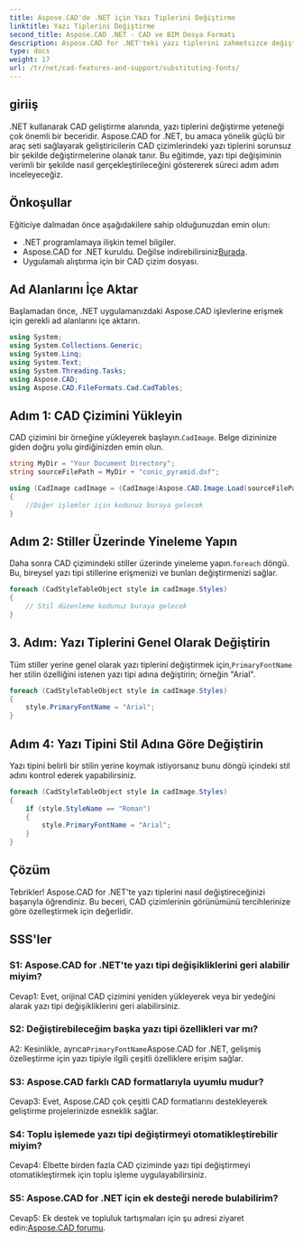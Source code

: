 ```yaml
---
title: Aspose.CAD'de .NET için Yazı Tiplerini Değiştirme
linktitle: Yazı Tiplerini Değiştirme
second_title: Aspose.CAD .NET - CAD ve BIM Dosya Formatı
description: Aspose.CAD for .NET'teki yazı tiplerini zahmetsizce değiştirmeyi öğrenin. CAD çizimlerinizde verimli yazı tipi özelleştirmesi için adım adım kılavuzumuzu izleyin.
type: docs
weight: 17
url: /tr/net/cad-features-and-support/substituting-fonts/
---
```

## giriiş

.NET kullanarak CAD geliştirme alanında, yazı tiplerini değiştirme yeteneği çok önemli bir beceridir. Aspose.CAD for .NET, bu amaca yönelik güçlü bir araç seti sağlayarak geliştiricilerin CAD çizimlerindeki yazı tiplerini sorunsuz bir şekilde değiştirmelerine olanak tanır. Bu eğitimde, yazı tipi değişiminin verimli bir şekilde nasıl gerçekleştirileceğini göstererek süreci adım adım inceleyeceğiz.

## Önkoşullar

Eğiticiye dalmadan önce aşağıdakilere sahip olduğunuzdan emin olun:

- .NET programlamaya ilişkin temel bilgiler.
-  Aspose.CAD for .NET kuruldu. Değilse indirebilirsiniz[Burada](https://releases.aspose.com/cad/net/).
- Uygulamalı alıştırma için bir CAD çizim dosyası.

## Ad Alanlarını İçe Aktar

Başlamadan önce, .NET uygulamanızdaki Aspose.CAD işlevlerine erişmek için gerekli ad alanlarını içe aktarın.

```csharp
using System;
using System.Collections.Generic;
using System.Linq;
using System.Text;
using System.Threading.Tasks;
using Aspose.CAD;
using Aspose.CAD.FileFormats.Cad.CadTables;
```

## Adım 1: CAD Çizimini Yükleyin

 CAD çizimini bir örneğine yükleyerek başlayın.`CadImage`. Belge dizininize giden doğru yolu girdiğinizden emin olun.

```csharp
string MyDir = "Your Document Directory";
string sourceFilePath = MyDir + "conic_pyramid.dxf";

using (CadImage cadImage = (CadImage)Aspose.CAD.Image.Load(sourceFilePath))
{
    //Diğer işlemler için kodunuz buraya gelecek
}
```

## Adım 2: Stiller Üzerinde Yineleme Yapın

 Daha sonra CAD çizimindeki stiller üzerinde yineleme yapın.`foreach` döngü. Bu, bireysel yazı tipi stillerine erişmenizi ve bunları değiştirmenizi sağlar.

```csharp
foreach (CadStyleTableObject style in cadImage.Styles)
{
    // Stil düzenleme kodunuz buraya gelecek
}
```

## 3. Adım: Yazı Tiplerini Genel Olarak Değiştirin

 Tüm stiller yerine genel olarak yazı tiplerini değiştirmek için,`PrimaryFontName` her stilin özelliğini istenen yazı tipi adına değiştirin; örneğin "Arial".

```csharp
foreach (CadStyleTableObject style in cadImage.Styles)
{
    style.PrimaryFontName = "Arial";
}
```

## Adım 4: Yazı Tipini Stil Adına Göre Değiştirin

Yazı tipini belirli bir stilin yerine koymak istiyorsanız bunu döngü içindeki stil adını kontrol ederek yapabilirsiniz.

```csharp
foreach (CadStyleTableObject style in cadImage.Styles)
{
    if (style.StyleName == "Roman")
    {
        style.PrimaryFontName = "Arial";
    }
}
```

## Çözüm

Tebrikler! Aspose.CAD for .NET'te yazı tiplerini nasıl değiştireceğinizi başarıyla öğrendiniz. Bu beceri, CAD çizimlerinin görünümünü tercihlerinize göre özelleştirmek için değerlidir.

## SSS'ler

### S1: Aspose.CAD for .NET'te yazı tipi değişikliklerini geri alabilir miyim?

Cevap1: Evet, orijinal CAD çizimini yeniden yükleyerek veya bir yedeğini alarak yazı tipi değişikliklerini geri alabilirsiniz.

### S2: Değiştirebileceğim başka yazı tipi özellikleri var mı?

A2: Kesinlikle, ayrıca`PrimaryFontName`Aspose.CAD for .NET, gelişmiş özelleştirme için yazı tipiyle ilgili çeşitli özelliklere erişim sağlar.

### S3: Aspose.CAD farklı CAD formatlarıyla uyumlu mudur?

Cevap3: Evet, Aspose.CAD çok çeşitli CAD formatlarını destekleyerek geliştirme projelerinizde esneklik sağlar.

### S4: Toplu işlemede yazı tipi değiştirmeyi otomatikleştirebilir miyim?

Cevap4: Elbette birden fazla CAD çiziminde yazı tipi değiştirmeyi otomatikleştirmek için toplu işleme uygulayabilirsiniz.

### S5: Aspose.CAD for .NET için ek desteği nerede bulabilirim?

 Cevap5: Ek destek ve topluluk tartışmaları için şu adresi ziyaret edin:[Aspose.CAD forumu](https://forum.aspose.com/c/cad/19).

